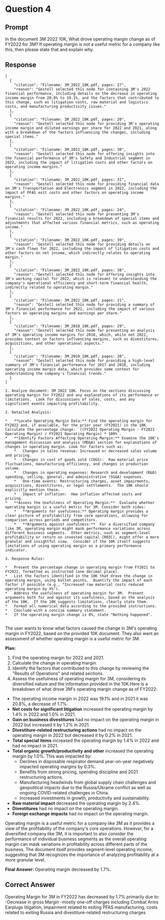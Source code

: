 # Question 4

## Prompt

In the document 3M 2022 10K, What drove operating margin change as of FY2022 for 3M? If operating margin is not a useful metric for a company like this, then please state that and explain why.

## Response

```results
[
  {
    "citation": "Filename: 3M_2022_10K.pdf, pages: 27",
    "reason": "Gestell selected this node for containing 3M's 2022 financial performance, including details on the decrease in operating income margin from 20.8% to 19.1%, and the factors that contributed to this change, such as litigation costs, raw material and logistics costs, and manufacturing productivity issues."
  },
  {
    "citation": "Filename: 3M_2022_10K.pdf, pages: 20",
    "reason": "Gestell selected this node for providing 3M's operating income margin and diluted earnings per share for 2022 and 2021, along with a breakdown of the factors influencing the changes, including special items."
  },
  {
    "citation": "Filename: 3M_2022_10K.pdf, pages: 30",
    "reason": "Gestell selected this node for offering insights into the financial performance of 3M's Safety and Industrial segment in 2022, including the impact of litigation costs and other factors on operating income margins."
  },
  {
    "citation": "Filename: 3M_2022_10K.pdf, pages: 31",
    "reason": "Gestell selected this node for providing financial data on 3M's Transportation and Electronics segment in 2022, including the impact of PFAS exit costs and other factors on operating income margins."
  },
  {
    "citation": "Filename: 3M_2022_10K.pdf, pages: 24",
    "reason": "Gestell selected this node for presenting 3M's financial results for 2022, including a breakdown of special items and adjustments that affected various financial metrics, such as operating income."
  },
  {
    "citation": "Filename: 3M_2022_10K.pdf, pages: 39",
    "reason": "Gestell selected this node for providing details on 3M's cash flows for 2022, including the impact of litigation costs and other factors on net income, which indirectly relates to operating margin."
  },
  {
    "citation": "Filename: 3M_2022_10K.pdf, pages: 38",
    "reason": "Gestell selected this node for offering insights into 3M's working capital for 2022, which is relevant to understanding the company's operational efficiency and short-term financial health, indirectly related to operating margin."
  },
  {
    "citation": "Filename: 3M_2022_10K.pdf, pages: 21",
    "reason": "Gestell selected this node for providing a summary of 3M's financial performance for 2022, including the impact of various factors on operating margins and earnings per share."
  },
  {
    "citation": "Filename: 3M_2018_10K.pdf, pages: 29",
    "reason": "Gestell selected this node for presenting an analysis of 3M's operating income margins for 2018, which, while not 2022, provides context on factors influencing margins, such as divestitures, acquisitions, and other operational aspects."
  },
  {
    "citation": "Filename: 3M_2018_10K.pdf, pages: 20",
    "reason": "Gestell selected this node for providing a high-level summary of 3M's financial performance for 2017 and 2018, including operating income margin data, which provides some context for understanding the company's financial trends."
  }
]
```

```cot
1. Analyze document: 3M 2022 10K. Focus on the sections discussing operating margin for FY2022 and any explanations of its performance or limitations.  Look for discussions of sales, costs, and any significant events impacting profitability.

2. Detailed Analysis:

*   **Locate Operating Margin Data:** Find the operating margin for FY2022 and, if available, for the prior year (FY2021) in the 10K.  Calculate the percentage change: `((FY2022 Operating Margin - FY2021 Operating Margin) / FY2021 Operating Margin) * 100%`.
*   **Identify Factors Affecting Operating Margin:** Examine the 10K's management discussion and analysis (MD&A) section for explanations of changes in operating margin. Look for factors such as:
    *   Changes in sales revenue: Increased or decreased sales volume and pricing.
    *   Changes in cost of goods sold (COGS):  Raw material price fluctuations, manufacturing efficiency, and changes in production volume.
    *   Changes in operating expenses: Research and development (R&D) spending, selling, general, and administrative (SG&A) expenses.
    *   One-time events: Restructuring charges, asset impairments, acquisitions, divestitures, or legal settlements.  The 10K should explicitly mention these.
    *   Impact of inflation:  How inflation affected costs and pricing.
*   **Assess the Usefulness of Operating Margin:**  Evaluate whether operating margin is a useful metric for 3M. Consider both sides:
    *   **Arguments for usefulness:** Operating margin provides a clear picture of profitability from core operations, allowing for comparison across periods and competitors.
    *   **Arguments against usefulness:**  For a diversified company like 3M, operating margin might mask performance variations across different business segments.  Other metrics, such as segment-level profitability or return on invested capital (ROIC), might offer a more granular and insightful view.  Consider if the 10K itself suggests limitations of using operating margin as a primary performance indicator.

3. Response Rules:

*   Present the percentage change in operating margin from FY2021 to FY2022, formatted as instructed (one decimal place).
*   List the factors identified in the 10K that drove the change in operating margin, using bullet points.  Quantify the impact of each factor if possible (e.g., "Increased raw material costs reduced operating margin by X%").
*   Address the usefulness of operating margin for 3M.  Present arguments both for and against its usefulness, based on the analysis of the 10K.  If the 10K suggests limitations, clearly state them.
*   Format all numerical data according to the provided instructions.
*   Conclude with a concise summary statement.
*   If the operating margin change is 0%, state "Nothing happened".


```

The user wants to know what factors caused the change in 3M's operating margin in FY2022, based on the provided 10K document. They also want an assessment of whether operating margin is a useful metric for 3M.

**Plan:**

1. Find the operating margin for 2022 and 2021.
2. Calculate the change in operating margin.
3. Identify the factors that contributed to this change by reviewing the "Results of Operations" and related sections.
4. Assess the usefulness of operating margin for 3M, considering its diversified nature and the information provided in the 10K.Here is a breakdown of what drove 3M's operating margin change as of FY2022:

- The operating income margin in 2022 was 19.1% and in 2021 it was 20.8%, a decrease of 1.7%.
- **Net costs for significant litigation** increased the operating margin by 1.4% in 2022 and 1.0% in 2021.
- **Gain on business divestitures** had no impact on the operating margin in 2022 but increased it by 1.2% in 2021.
- **Divestiture-related restructuring actions** had no impact on the operating margin in 2022 but decreased it by 0.2% in 2021.
- **Total special items** increased the operating margin by 1.4% in 2022 and had no impact in 2021.
- **Total organic growth/productivity and other** increased the operating margin by 1.0%. This was impacted by:
  - Declines in disposable respirator demand year-on-year negatively impacted operating margins by 0.3%.
  - Benefits from strong pricing, spending discipline and 2021 restructuring actions.
  - Manufacturing headwinds from global supply chain challenges and geopolitical impacts due to the Russia/Ukraine conflict as well as ongoing COVID-related challenges in China.
  - Increased investments in growth, productivity and sustainability.
- **Raw material impact** decreased the operating margin by 2.4%.
- **Divestitures** had no impact on the operating margin.
- **Foreign exchange impacts** had no impact on the operating margin.

Operating margin is a useful metric for a company like 3M as it provides a view of the profitability of the company's core operations. However, for a diversified company like 3M, it is important to also consider the performance of individual business segments as the overall operating margin can mask variations in profitability across different parts of the business. The document itself provides segment-level operating income, suggesting that 3M recognizes the importance of analyzing profitability at a more granular level.

**Final Answer:** Operating margin decreased by 1.7%.

## Correct Answer

Operating Margin for 3M in FY2022 has decreased by 1.7% primarily due to:
-Decrease in gross Margin
-mostly one-off charges including Combat Arms Earplugs litigation, impairment related to exiting PFAS manufacturing, costs related to exiting Russia and divestiture-related restructuring
charges
